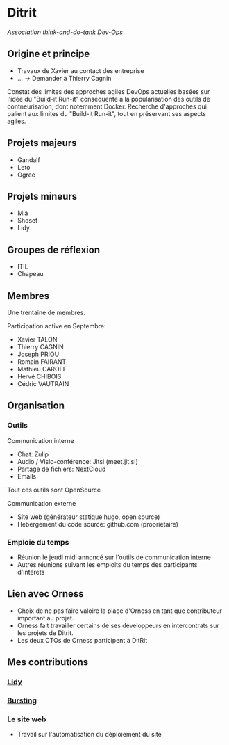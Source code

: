 # Ditrit

_Association think-and-do-tank Dev-Ops_

## Origine et principe

- Travaux de Xavier au contact des entreprise
- ... -> Demander à Thierry Cagnin

Constat des limites des approches agiles DevOps actuelles basées sur l'idée du "Build-it Run-it" conséquente à la popularisation des outils de contneurisation, dont notemment Docker. Recherche d'approches qui palient aux limites du "Build-it Run-it", tout en préservant ses aspects agiles.

## Projets majeurs

- Gandalf
- Leto
- Ogree

## Projets mineurs

- Mia
- Shoset
- Lidy

## Groupes de réflexion

- ITIL
- Chapeau

## Membres

Une trentaine de membres.

Participation active en Septembre:

- Xavier TALON
- Thierry CAGNIN
- Joseph PRIOU
- Romain FAIRANT
- Mathieu CAROFF
- Hervé CHIBOIS
- Cédric VAUTRAIN

## Organisation

### Outils

Communication interne

- Chat: Zulip
- Audio / Visio-conférence: Jitsi (meet.jit.si)
- Partage de fichiers: NextCloud
- Emails

Tout ces outils sont OpenSource

Communication externe

- Site web (générateur statique hugo, open source)
- Hebergement du code source: github.com (propriétaire)

### Emploie du temps

- Réunion le jeudi midi annoncé sur l'outils de communication interne
- Autres réunions suivant les emploits du temps des participants d'intérets

## Lien avec Orness

- Choix de ne pas faire valoire la place d'Orness en tant que contributeur important au projet.
- Orness fait travailler certains de ses développeurs en intercontrats sur les projets de Ditrit.
- Les deux CTOs de Orness participent à DitRit

## Mes contributions

### [Lidy](./lidy.md)

### [Bursting](./bursting.md)

### Le site web

- Travail sur l'automatisation du déploiement du site

